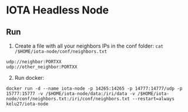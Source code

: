 IOTA Headless Node
=========================

## Run
1. Create a file with all your neighbors IPs in the conf folder: `cat /$HOME/iota-node/conf/neighbors.txt`
```
udp://neighbor:PORTXX
udp://other_neighbor:PORTXX
```

2. Run docker:
```
docker run -d --name iota-node -p 14265:14265 -p 14777:14777/udp -p 15777:15777 -v /$HOME/iota-node/data:/iri/data -v /$HOME/iota-node/conf/neighbors.txt:/iri/conf/neighbors.txt --restart=always kelu27/iota-node
```
